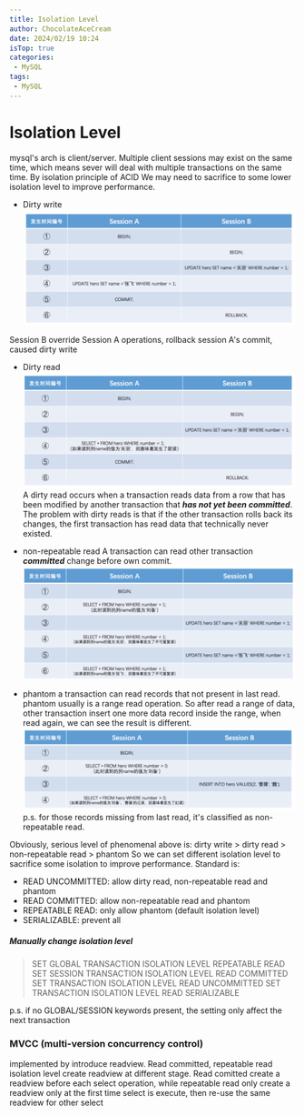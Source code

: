 ```yaml
---
title: Isolation Level
author: ChocolateAceCream
date: 2024/02/19 10:24
isTop: true
categories:
 - MySQL
tags:
 - MySQL
---
```


# Isolation Level <Badge text="MySQL" type="warning" />

mysql's arch is client/server. Multiple client sessions may exist on the same time, which means sever will deal with multiple transactions on the same time. By isolation principle of ACID We may need to sacrifice to some lower isolation level to improve performance.

- Dirty write
![dirty_write](../../../public/img/2024/02/19/dirty_write.png)

Session B override Session A operations, rollback session A's commit, caused dirty write

- Dirty read
![dirty_read](../../../public/img/2024/02/19/dirty_read.png)
 A dirty read occurs when a transaction reads data from a row that has been modified by another transaction that ***has not yet been committed***. The problem with dirty reads is that if the other transaction rolls back its changes, the first transaction has read data that technically never existed.

- non-repeatable read
A transaction can read other transaction ***committed*** change before own commit.
![non_repeatable_read](../../../public/img/2024/02/19/non_repeatable_read.png)

- phantom
a transaction can read records that not present in last read.
phantom usually is a range read operation. So after read a range of data, other transaction insert one more data record inside the range, when read again, we can see the result is different.
![phantom](../../../public/img/2024/02/19/phantom.png)
p.s. for those records missing from last read, it's classified as non-repeatable read.

Obviously, serious level of phenomenal above is:
dirty write > dirty read > non-repeatable read > phantom
So we can set different isolation level to sacrifice some isolation to improve performance.
Standard is:
- READ UNCOMMITTED: allow dirty read, non-repeatable read and phantom
- READ COMMITTED: allow non-repeatable read and phantom
- REPEATABLE READ: only allow phantom (default isolation level)
- SERIALIZABLE: prevent all


##### Manually change isolation level
> SET GLOBAL TRANSACTION ISOLATION LEVEL REPEATABLE READ
> SET SESSION TRANSACTION ISOLATION LEVEL READ COMMITTED
> SET TRANSACTION ISOLATION LEVEL READ UNCOMMITTED
> SET TRANSACTION ISOLATION LEVEL READ SERIALIZABLE

p.s. if no GLOBAL/SESSION keywords present, the setting only affect the next transaction

### MVCC (multi-version concurrency control)
implemented by introduce readview.
Read committed, repeatable read isolation level create readview at different stage.
Read comitted create a readview before each select operation, while repeatable read only create a readview only at the first time select is execute, then re-use the same readview for other select